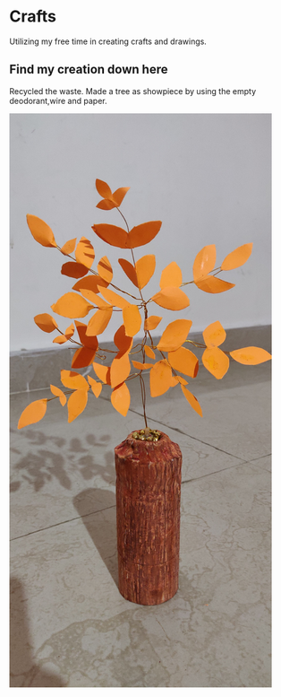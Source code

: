 # Crafts

Utilizing my free time in creating crafts and drawings.

## Find my creation down here

Recycled the waste. Made a tree as showpiece by using the empty deodorant,wire and paper.

![Best from waste](/images/tree2.jpg)
